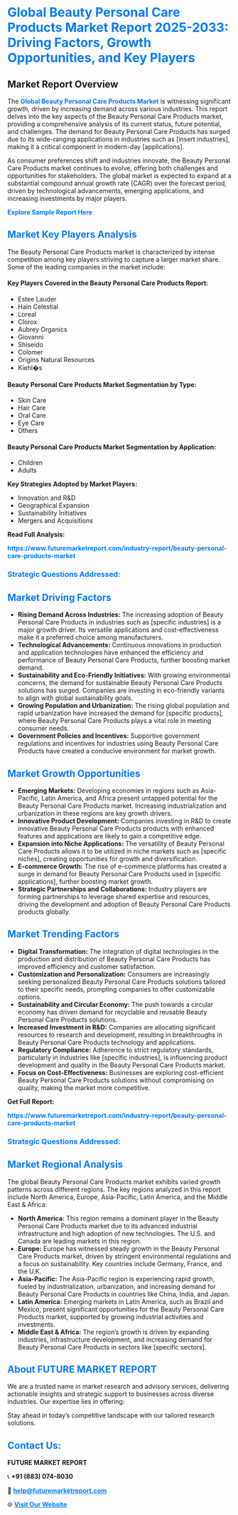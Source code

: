 <h1 style="color: #007BFF;">Global Beauty Personal Care Products Market Report 2025-2033: Driving Factors, Growth Opportunities, and Key Players</h1>

<section id="overview">
<h2>Market Report Overview</h2>
<p>The <a href="https://www.futuremarketreport.com/industry-report/beauty-personal-care-products-market" style="color: #007BFF; text-decoration: none;"><strong>Global Beauty Personal Care Products Market</strong></a> is witnessing significant growth, driven by increasing demand across various industries. This report delves into the key aspects of the Beauty Personal Care Products market, providing a comprehensive analysis of its current status, future potential, and challenges. The demand for Beauty Personal Care Products has surged due to its wide-ranging applications in industries such as [insert industries], making it a critical component in modern-day [applications].</p>
<p>As consumer preferences shift and industries innovate, the Beauty Personal Care Products market continues to evolve, offering both challenges and opportunities for stakeholders. The global market is expected to expand at a substantial compound annual growth rate (CAGR) over the forecast period, driven by technological advancements, emerging applications, and increasing investments by major players.</p>
</section>

<section id="overview">
<p><a href="https://www.futuremarketreport.com/request-sample/reportId=57318" style="color: #007BFF; text-decoration: none;"><strong>Explore Sample Report Here</strong></a></p>
</section>

<section id="key-players">
<h2 style="color: #007BFF;">Market Key Players Analysis</h2>
<p>The Beauty Personal Care Products market is characterized by intense competition among key players striving to capture a larger market share. Some of the leading companies in the market include:</p>
<h4>Key Players Covered in the Beauty Personal Care Products Report:</h4>
<ul><li>Estee Lauder</li><li>Hain Celestial</li><li>Loreal</li><li>Clorox</li><li>Aubrey Organics</li><li>Giovanni</li><li>Shiseido</li><li>Colomer</li><li>Origins Natural Resources</li><li>Kiehl�s</li></ul>
<h4>Beauty Personal Care Products Market Segmentation by Type:</h4>
<ul><li>Skin Care</li><li>Hair Care</li><li>Oral Care</li><li>Eye Care</li><li>Others</li></ul>

<h4>Beauty Personal Care Products Market Segmentation by Application:</h4>
<ul><li>Children</li><li>Adults</li></ul>
<p><strong>Key Strategies Adopted by Market Players:</strong></p>
<ul>
<li>Innovation and R&D</li>
<li>Geographical Expansion</li>
<li>Sustainability Initiatives</li>
<li>Mergers and Acquisitions</li>
</ul>
</section>

<section>
<p><strong>Read Full Analysis: </strong></p><a href="https://www.futuremarketreport.com/industry-report/beauty-personal-care-products-market" style="color: #007BFF; text-decoration: none;"><strong>https://www.futuremarketreport.com/industry-report/beauty-personal-care-products-market</strong></a>
<h3 style="color: #007BFF;">Strategic Questions Addressed:</h3>
</section>

<section id="driving-factors">
<h2 style="color: #007BFF;">Market Driving Factors</h2>
<ul>
<li><strong>Rising Demand Across Industries:</strong> The increasing adoption of Beauty Personal Care Products in industries such as [specific industries] is a major growth driver. Its versatile applications and cost-effectiveness make it a preferred choice among manufacturers.</li>
<li><strong>Technological Advancements:</strong> Continuous innovations in production and application technologies have enhanced the efficiency and performance of Beauty Personal Care Products, further boosting market demand.</li>
<li><strong>Sustainability and Eco-Friendly Initiatives:</strong> With growing environmental concerns, the demand for sustainable Beauty Personal Care Products solutions has surged. Companies are investing in eco-friendly variants to align with global sustainability goals.</li>
<li><strong>Growing Population and Urbanization:</strong> The rising global population and rapid urbanization have increased the demand for [specific products], where Beauty Personal Care Products plays a vital role in meeting consumer needs.</li>
<li><strong>Government Policies and Incentives:</strong> Supportive government regulations and incentives for industries using Beauty Personal Care Products have created a conducive environment for market growth.</li>
</ul>
</section>

<section id="growth-opportunities">
<h2 style="color: #007BFF;">Market Growth Opportunities</h2>
<ul>
<li><strong>Emerging Markets:</strong> Developing economies in regions such as Asia-Pacific, Latin America, and Africa present untapped potential for the Beauty Personal Care Products market. Increasing industrialization and urbanization in these regions are key growth drivers.</li>
<li><strong>Innovative Product Development:</strong> Companies investing in R&D to create innovative Beauty Personal Care Products products with enhanced features and applications are likely to gain a competitive edge.</li>
<li><strong>Expansion into Niche Applications:</strong> The versatility of Beauty Personal Care Products allows it to be utilized in niche markets such as [specific niches], creating opportunities for growth and diversification.</li>
<li><strong>E-commerce Growth:</strong> The rise of e-commerce platforms has created a surge in demand for Beauty Personal Care Products used in [specific applications], further boosting market growth.</li>
<li><strong>Strategic Partnerships and Collaborations:</strong> Industry players are forming partnerships to leverage shared expertise and resources, driving the development and adoption of Beauty Personal Care Products products globally.</li>
</ul>
</section>

<section id="trending-factors">
<h2 style="color: #007BFF;">Market Trending Factors</h2>
<ul>
<li><strong>Digital Transformation:</strong> The integration of digital technologies in the production and distribution of Beauty Personal Care Products has improved efficiency and customer satisfaction.</li>
<li><strong>Customization and Personalization:</strong> Consumers are increasingly seeking personalized Beauty Personal Care Products solutions tailored to their specific needs, prompting companies to offer customizable options.</li>
<li><strong>Sustainability and Circular Economy:</strong> The push towards a circular economy has driven demand for recyclable and reusable Beauty Personal Care Products solutions.</li>
<li><strong>Increased Investment in R&D:</strong> Companies are allocating significant resources to research and development, resulting in breakthroughs in Beauty Personal Care Products technology and applications.</li>
<li><strong>Regulatory Compliance:</strong> Adherence to strict regulatory standards, particularly in industries like [specific industries], is influencing product development and quality in the Beauty Personal Care Products market.</li>
<li><strong>Focus on Cost-Effectiveness:</strong> Businesses are exploring cost-efficient Beauty Personal Care Products solutions without compromising on quality, making the market more competitive.</li>
</ul>
</section>

<section>
<p><strong>Get Full Report: </strong></p><a href="https://www.futuremarketreport.com/industry-report/beauty-personal-care-products-market" style="color: #007BFF; text-decoration: none;"><strong>https://www.futuremarketreport.com/industry-report/beauty-personal-care-products-market</strong></a>
<h3 style="color: #007BFF;">Strategic Questions Addressed:</h3>
</section>


<section id="regional-analysis">
<h2 style="color: #007BFF;">Market Regional Analysis</h2>
<p>The global Beauty Personal Care Products market exhibits varied growth patterns across different regions. The key regions analyzed in this report include North America, Europe, Asia-Pacific, Latin America, and the Middle East & Africa:</p>
<ul>
<li><strong>North America:</strong> This region remains a dominant player in the Beauty Personal Care Products market due to its advanced industrial infrastructure and high adoption of new technologies. The U.S. and Canada are leading markets in this region.</li>
<li><strong>Europe:</strong> Europe has witnessed steady growth in the Beauty Personal Care Products market, driven by stringent environmental regulations and a focus on sustainability. Key countries include Germany, France, and the U.K.</li>
<li><strong>Asia-Pacific:</strong> The Asia-Pacific region is experiencing rapid growth, fueled by industrialization, urbanization, and increasing demand for Beauty Personal Care Products in countries like China, India, and Japan.</li>
<li><strong>Latin America:</strong> Emerging markets in Latin America, such as Brazil and Mexico, present significant opportunities for the Beauty Personal Care Products market, supported by growing industrial activities and investments.</li>
<li><strong>Middle East & Africa:</strong> The region’s growth is driven by expanding industries, infrastructure development, and increasing demand for Beauty Personal Care Products in sectors like [specific sectors].</li>
</ul>
</section>

<footer>
<h2 style="color: #007BFF;">About FUTURE MARKET REPORT</h2>
<p>We are a trusted name in market research and advisory services, delivering actionable insights and strategic support to businesses across diverse industries. Our expertise lies in offering:</p>

<p>Stay ahead in today’s competitive landscape with our tailored research solutions.</p>

<h2 style="color: #007BFF;">Contact Us:</h2>
<p><strong>FUTURE MARKET REPORT</strong></p>
<p>📞 <strong>+91 (883) 074-8030</strong></p>
<p>📧 <strong><a href="mailto:help@futuremarketreport.com" style="color: #007BFF;">help@futuremarketreport.com</a></strong></p>
<p>🌐 <strong><a href="https://www.futuremarketreport.com/" style="color: #007BFF;">Visit Our Website</a></strong></p>
</footer>